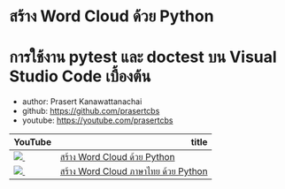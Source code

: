 # สร้าง Word Cloud ด้วย Python

# การใช้งาน pytest และ doctest บน Visual Studio Code เบื้องต้น
* author: Prasert Kanawattanachai
* github: https://github.com/prasertcbs
* youtube: https://youtube.com/prasertcbs

<table border="0" class="dataframe">
  <thead>
    <tr style="text-align: right;">
      <th>YouTube</th>
      <th>title</th>
    </tr>
  </thead>
  <tbody>
    <tr>
      <td><a href=https://youtu.be/6pcQ5Vi8rUw><img src=https://i.ytimg.com/vi/6pcQ5Vi8rUw/mqdefault.jpg />&nbsp;</a></td>
      <td><a href="https://youtu.be/6pcQ5Vi8rUw">สร้าง Word Cloud ด้วย Python</a></td>
    </tr>
    <tr>
      <td><a href=https://youtu.be/qSWT0-s-CQA><img src=https://i.ytimg.com/vi/qSWT0-s-CQA/mqdefault.jpg />&nbsp;</a></td>
      <td><a href="https://youtu.be/qSWT0-s-CQA">สร้าง Word Cloud ภาษาไทย ด้วย Python</a></td>
    </tr>
  </tbody>
</table>


